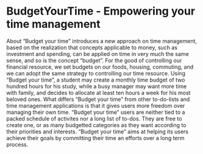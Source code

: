 # BudgetYourTime - Empowering your time management
About
“Budget your time” introduces a new approach on time management, based on the realization that concepts applicable to money, such as investment and spending, can be applied on time in very much the same sense, and so is the concept “budget”. For the good of controlling our financial resource, we set budgets on our foods, housing, commuting, and we can adopt the same strategy to controlling our time resource. Using “Budget your time”, a student may create a monthly time budget of two hundred hours for his study, while a busy manager may want more time with family, and decides to allocate at least ten hours a week for his most beloved ones. What differs “Budget your time” from other to-do-lists and time management applications is that it gives users more freedom over managing their own time. “Budget your time” users are neither tied to a packed schedule of activites nor a long list of to-dos. They are free to create one, or as many budgetted categories as they want according to their priorities and interests. “Budget your time” aims at helping its users achieve their goals by committing their time an efforts over a long term process.
